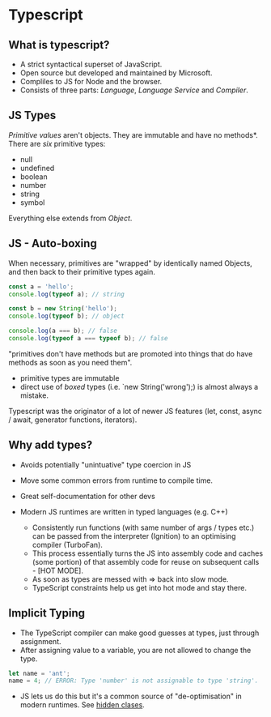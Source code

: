 # Typescript

## What is typescript?

- A strict syntactical superset of JavaScript.
- Open source but developed and maintained by Microsoft.
- Compliles to JS for Node and the browser.
- Consists of three parts: _Language_, _Language Service_ and _Compiler_.

## JS Types

_Primitive values_ aren't objects. They are immutable and have no methods\*.
There are _six_ primitive types:

- null
- undefined
- boolean
- number
- string
- symbol

Everything else extends from _Object_.

## JS - Auto-boxing

When necessary, primitives are "wrapped" by identically named Objects, and then back to their primitive types again.

```js
const a = 'hello';
console.log(typeof a); // string

const b = new String('hello');
console.log(typeof b); // object

console.log(a === b); // false
console.log(typeof a === typeof b); // false
```

"primitives don't have methods but are promoted into things that do have methods as soon as you need them".

- primitive types are immutable
- direct use of _boxed_ types (i.e. `new String('wrong');) is almost always a mistake.

Typescript was the originator of a lot of newer JS features (let, const, async / await, generator functions, iterators).

## Why add types?

- Avoids potentially "unintuative" type coercion in JS
- Move some common errors from runtime to compile time.
- Great self-documentation for other devs
- Modern JS runtimes are written in typed languages (e.g. C++)

  - Consistently run functions (with same number of args / types etc.) can be passed from the interpreter (Ignition) to an optimising compiler (TurboFan).
  - This process essentially turns the JS into assembly code and caches (some portion) of that assembly code for reuse on subsequent calls - [HOT MODE].
  - As soon as types are messed with => back into slow mode.
  - TypeScript constraints help us get into hot mode and stay there.

## Implicit Typing

- The TypeScript compiler can make good guesses at types, just through assignment.
- After assigning value to a variable, you are not allowed to change the type.

```typescript
let name = 'ant';
name = 4; // ERROR: Type 'number' is not assignable to type 'string'.
```

- JS lets us do this but it's a common source of "de-optimisation" in modern runtimes. See [hidden clases](https://draft.li/blog/2016/12/22/javascript-engines-hidden-classes/).
